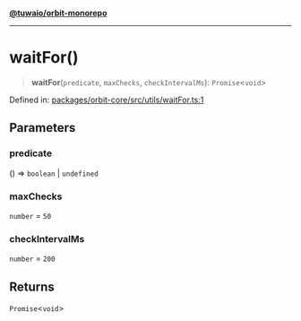 [**@tuwaio/orbit-monorepo**](../../../README.md)

***

# waitFor()

> **waitFor**(`predicate`, `maxChecks`, `checkIntervalMs`): `Promise`\<`void`\>

Defined in: [packages/orbit-core/src/utils/waitFor.ts:1](https://github.com/TuwaIO/orbit/blob/4c98d18e74e3b6494c65a06d0224403600792e2b/packages/orbit-core/src/utils/waitFor.ts#L1)

## Parameters

### predicate

() => `boolean` \| `undefined`

### maxChecks

`number` = `50`

### checkIntervalMs

`number` = `200`

## Returns

`Promise`\<`void`\>
